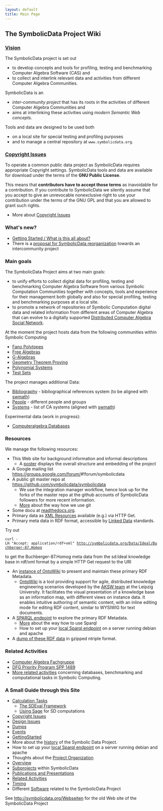 ```yaml
---
layout: default
title: Main Page
---
```


The SymbolicData Project Wiki
-----------------------------

### [Vision](Symbolicdata:About "wikilink")

The SymbolicData project is set out

-   to develop concepts and tools for profiling, testing and benchmarking Computer Algebra Software (CAS) and
-   to collect and interlink relevant data and activities from different Computer Algebra Communities.

SymbolicData is an

-   *inter-community project* that has its roots in the activities of different Computer Algebra Communities and
-   aims at interlinking these activities using *modern Semantic Web concepts*.

Tools and data are designed to be used both

-   on a local site for special testing and profiling purposes
-   and to manage a central repository at `www.symbolicdata.org`.

### [Copyright Issues](Copyrights "wikilink")

To operate a common public data project as SymbolicData requires appropriate Copyright settings. SymbolicData tools and data are available for download under the terms of the **GNU Public License**.

This means that **contributors have to accept those terms** as inavoidable for a contribution. If you contribute to SymbolicData we silently assume that you accept to give an unrevocable nonexclusive right to use your contribution under the terms of the GNU GPL and that you are allowed to grant such rights.

-   More about [Copyright Issues](Copyrights "wikilink")

### What's new?

-   [Getting Started / What is this all about?](QuickStart "wikilink")
-   There is a [proposal for SymbolicData reorganization](Organization "wikilink") towards an intercommunity project

### Main goals

The SymbolicData Project aims at two main goals:

-   to unify efforts to collect digital data for profiling, testing and benchmarking Computer Algebra Software from various Symbolic Computation Communities together with concepts, tools and experience for their management both globally and also for special profiling, testing and benchmarking purposes at a local site.
-   to promote a network of repositories of Symbolic Computation digital data and related information from different areas of Computer Algebra that can evolve to a digitally supported [Distributed Computer Algebra Social Network](CASN "wikilink").

At the moment the project hosts data from the following communities within Symbolic Computing

-   [Fano Polytopes](FanoPolytopes "wikilink")
-   [Free Algebras](FreeAlgebras "wikilink")
-   [G-Algebras](GAlgebras "wikilink")
-   [Geometry Theorem Proving](Geo "wikilink")
-   [Polynomial Systems](PolynomialSystems "wikilink")
-   [Test Sets](TestSets "wikilink")

The project manages additional Data:

-   [Bibliography](Bibliography "wikilink") - bibliographical references system (to be aligned with [swmath](http://www.swmath.org))
-   [People](People "wikilink") - different people and groups
-   [Systems](Systems "wikilink") - list of CA systems (aligned with [swmath](http://www.swmath.org))

Experimental data (work in progress):

-   [Computeralgebra Databases](CADatabases "wikilink")

### Resources

We manage the following resources:

-   This Web site for background information and informal descriptions
    -   A [poster](http://symbolicdata.org/Uploads/overview-poster.pdf) displays the overall structure and embedding of the project
-   A Google mailing list <https://groups.google.com/forum/>\#!forum/symbolicdata
-   A public git master repo at <https://github.com/symbolicdata/symbolicdata>
    -   We use the integration manager workflow, hence look up for the forks of the master repo at the github accounts of SymbolicData followers for more recent information.
    -   [More](Using.Git "wikilink") about the way how we use git
-   Some docu at [readthedocs.org](http://symbolicdata.readthedocs.org).
-   Primary data as [XML Resources](http://symbolicdata.org/XMLResources) available (e.g.) via HTTP Get.
-   Primary meta data in RDF format, accessible by [Linked Data](http://linkeddata.org) standards.

  
Try out

`curl -LH "Accept: application/rdf+xml" `[`http://symbolicdata.org/Data/Ideal/Buchberger-87.Homog`](http://symbolicdata.org/Data/Ideal/Buchberger-87.Homog)

  
to get the Buchberger-87.Homog meta data from the sd:Ideal knowledge base in rdf/xml format by a simple HTTP Get request to the URI

-   An [instance of OntoWiki](http://symbolicdata.org/Data) to present and maintain these primary RDF Metadata.
    -   [OntoWiki](http://aksw.org/Projects/OntoWiki.html) is a tool providing support for agile, distributed knowledge engineering scenarios developed by the [AKSW team](http://aksw.org) at the Leipzig University. It facilitates the visual presentation of a knowledge base as an information map, with different views on instance data. It enables intuitive authoring of semantic content, with an inline editing mode for editing RDF content, similar to WYSIWIG for text documents.
-   A [SPARQL endpoint](http://symbolicdata.org:8890/sparql) to explore the primary RDF Metadata.
    -   [More](QuickStart "wikilink") about the way how to use Sparql
    -   How to set up your [local Sparql endpoint](LocalSparqlEndpoint "wikilink") on a server running debian and apache
-   A [dump of these RDF data](http://symbolicdata.org/RDFData-Dump) in gzipped ntriple format.

### Related Activities

-   [Computer Algebra Fachgruppe](http://www.fachgruppe-computeralgebra.de)
-   [DFG Priority Program SPP 1489](http://www.computeralgebra.de)
-   [More related activities](RelatedActivities "wikilink") concerning databases, benchmarking and computational tasks in Symbolic Computing.

### A Small Guide through this Site

-   [Calculation Tasks](Benchmarks "wikilink")
    -   [The SDEval Framework](SDEval "wikilink")
    -   [Using Sage](Sage "wikilink") for SD computations
-   [Copyright Issues](Copyrights "wikilink")
-   [Design Issues](Design "wikilink")
-   [Dumps](Dumps "wikilink")
-   [Events](Events "wikilink")
-   [GettingStarted](GettingStarted "wikilink")
-   More about the [history](History "wikilink") of the Symbolic Data Project.
-   How to set up your [local Sparql endpoint](LocalSparqlEndpoint "wikilink") on a server running debian and apache
-   Thoughts about the [Project Organization](Organisation "wikilink")
-   [Overview](Overview "wikilink")
-   [Subprojects](Projects "wikilink") within SymbolicData
-   [Publications and Presentations](Publications "wikilink")
-   [Related Activities](RelatedActivities "wikilink")
-   [Timing](Timing "wikilink")
-   Different [Software](Software "wikilink") related to the SymbolicData Project

See <http://symbolicdata.org/Webseiten> for the old Web site of the SymbolicData Project
